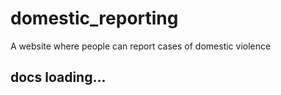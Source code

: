 # domestic_reporting
A website where people can report cases of domestic violence

## docs loading...
